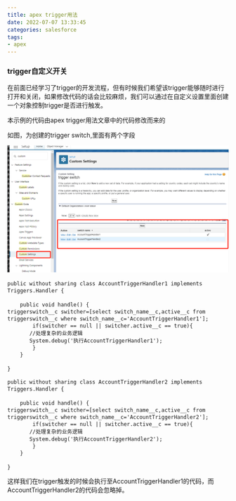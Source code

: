 ```yaml
---
title: apex trigger用法
date: 2022-07-07 13:33:45
categories: salesforce
tags:
- apex
---
```


### trigger自定义开关

在前面已经学习了trigger的开发流程，但有时候我们希望该trigger能够随时进行打开和关闭，如果修改代码的话会比较麻烦，我们可以通过在自定义设置里面创建一个对象控制trigger是否进行触发。

本示例的代码由apex trigger用法文章中的代码修改而来的

如图，为创建的trigger switch,里面有两个字段

![image-20220705183104395](images/salesforce/apex/trigger自定义开关2022-07-07/image-20220705183104395.png)

```
public without sharing class AccountTriggerHandler1 implements Triggers.Handler {
    
    public void handle() {
triggerswitch__c switcher=[select switch_name__c,active__c from triggerswitch__c where switch_name__c='AccountTriggerHandler1'];
		if(switcher == null || switcher.active__c == true){
       //处理复杂的业务逻辑
	   System.debug('执行AccountTriggerHandler1');
		}
	}
   
}
```

```
public without sharing class AccountTriggerHandler2 implements Triggers.Handler {
    
    public void handle() {
triggerswitch__c switcher=[select switch_name__c,active__c from triggerswitch__c where switch_name__c='AccountTriggerHandler2'];
		if(switcher == null || switcher.active__c == true){
       //处理复杂的业务逻辑
	   System.debug('执行AccountTriggerHandler2');
		}
	}
   
}
```

这样我们在trigger触发的时候会执行至AccountTriggerHandler1的代码，而AccountTriggerHandler2的代码会忽略掉。